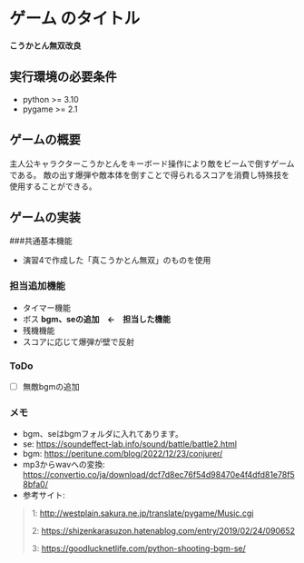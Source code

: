# ゲーム のタイトル
**こうかとん無双改良**
## 実行環境の必要条件
* python >= 3.10
* pygame >= 2.1

## ゲームの概要
主人公キャラクターこうかとんをキーボード操作により敵をビームで倒すゲームである。
敵の出す爆弾や敵本体を倒すことで得られるスコアを消費し特殊技を使用することができる。

## ゲームの実装
###共通基本機能
* 演習4で作成した「真こうかとん無双」のものを使用
### 担当追加機能
* タイマー機能
* ボス
**bgm、seの追加　←　担当した機能**
* 残機機能
* スコアに応じて爆弾が壁で反射
### ToDo
- [ ] 無敵bgmの追加
### メモ
* bgm、seはbgmフォルダに入れてあります。
* se: https://soundeffect-lab.info/sound/battle/battle2.html
* bgm: https://peritune.com/blog/2022/12/23/conjurer/
* mp3からwavへの変換: https://convertio.co/ja/download/dcf7d8ec76f54d98470e4f4dfd81e78f58bfa0/
* 参考サイト:
> 1: http://westplain.sakura.ne.jp/translate/pygame/Music.cgi
>
> 2: https://shizenkarasuzon.hatenablog.com/entry/2019/02/24/090652
>
> 3: https://goodlucknetlife.com/python-shooting-bgm-se/
